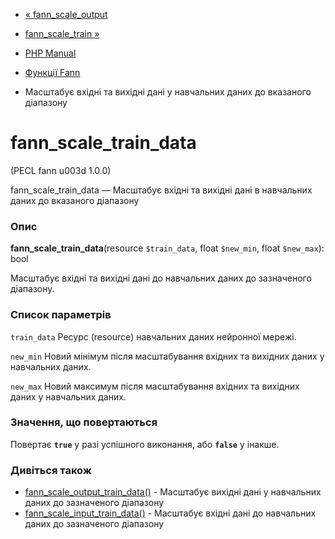 - [« fann_scale_output](function.fann-scale-output.md)
- [fann_scale_train »](function.fann-scale-train.md)

- [PHP Manual](index.md)
- [Функції Fann](ref.fann.md)
- Масштабує вхідні та вихідні дані у навчальних даних до
вказаного діапазону

# fann_scale_train_data

(PECL fann u003d 1.0.0)

fann_scale_train_data — Масштабує вхідні та вихідні дані в
навчальних даних до вказаного діапазону

### Опис

**fann_scale_train_data**(resource `$train_data`, float `$new_min`,
float `$new_max`): bool

Масштабує вхідні та вихідні дані до навчальних даних до зазначеного
діапазону.

### Список параметрів

`train_data`
Ресурс (resource) навчальних даних нейронної мережі.

`new_min`
Новий мінімум після масштабування вхідних та вихідних даних у
навчальних даних.

`new_max`
Новий максимум після масштабування вхідних та вихідних даних у
навчальних даних.

### Значення, що повертаються

Повертає **`true`** у разі успішного виконання, або **`false`** у
інакше.

### Дивіться також

- [fann_scale_output_train_data()](function.fann-scale-output-train-data.md) -
Масштабує вихідні дані у навчальних даних до зазначеного
діапазону
- [fann_scale_input_train_data()](function.fann-scale-input-train-data.md) -
Масштабує вхідні дані до навчальних даних до зазначеного
діапазону
